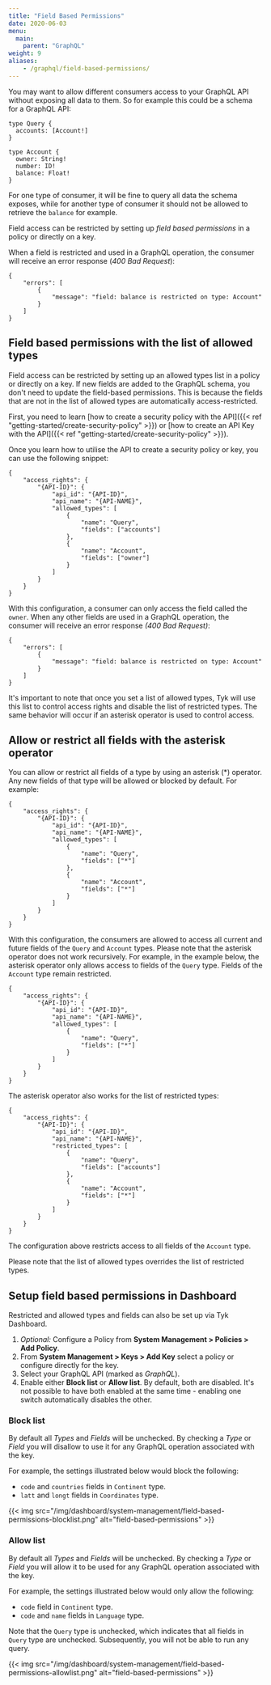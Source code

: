 ```yaml
---
title: "Field Based Permissions"
date: 2020-06-03
menu:
  main:
    parent: "GraphQL"
weight: 9
aliases:
    - /graphql/field-based-permissions/
---
```


You may want to allow different consumers access to your GraphQL API without exposing all data to them. So for example this could be a schema for a GraphQL API:

```
type Query {
  accounts: [Account!]
}

type Account {
  owner: String!
  number: ID!
  balance: Float!
}
```

For one type of consumer, it will be fine to query all data the schema exposes, while for another type of consumer it should not be allowed to retrieve the `balance` for example.

Field access can be restricted by setting up *field based permissions* in a policy or directly on a key.

When a field is restricted and used in a GraphQL operation, the consumer will receive an error response (*400 Bad Request*):

```
{
    "errors": [
        {
            "message": "field: balance is restricted on type: Account"
        }
    ]
}
```
## Field based permissions with the list of allowed types
Field access can be restricted by setting up an allowed types list in a policy or directly on a key. If new fields are added to the GraphQL schema, you don't need to update the field-based permissions. This is because the fields that are not in the list of allowed types are automatically access-restricted.

First, you need to learn [how to create a security policy with the API]({{< ref "getting-started/create-security-policy" >}}) or [how to create an API Key with the API]({{< ref "getting-started/create-security-policy" >}}).

Once you learn how to utilise the API to create a security policy or key, you can use the following snippet:

```
{
    "access_rights": {
        "{API-ID}": {
            "api_id": "{API-ID}",
            "api_name": "{API-NAME}",
            "allowed_types": [
                {
                    "name": "Query",
                    "fields": ["accounts"]
                },
                {
                    "name": "Account",
                    "fields": ["owner"]
                }
            ]
        }
    }
}
```
With this configuration, a consumer can only access the field called the `owner`. When any other fields are used in a GraphQL operation, the consumer will receive an error response *(400 Bad Request)*: 

```
{
    "errors": [
        {
            "message": "field: balance is restricted on type: Account"
        }
    ]
}
```
It's important to note that once you set a list of allowed types, Tyk will use this list to control access rights and disable the list of restricted types. The same behavior will occur if an asterisk operator is used to control access.

## Allow or restrict all fields with the asterisk operator

You can allow or restrict all fields of a type by using an asterisk (*) operator. Any new fields of that type will be allowed or blocked by default. For example: 

```
{
    "access_rights": {
        "{API-ID}": {
            "api_id": "{API-ID}",
            "api_name": "{API-NAME}",
            "allowed_types": [
                {
                    "name": "Query",
                    "fields": ["*"]
                },
                {
                    "name": "Account",
                    "fields": ["*"]
                }
            ]
        }
    }
}
```
With this configuration, the consumers are allowed to access all current and future fields of the `Query` and `Account` types. Please note that the asterisk operator does not work recursively. For example, in the example below, the asterisk operator only allows access to fields of the `Query` type. Fields of the `Account` type remain restricted.

```
{
    "access_rights": {
        "{API-ID}": {
            "api_id": "{API-ID}",
            "api_name": "{API-NAME}",
            "allowed_types": [
                {
                    "name": "Query",
                    "fields": ["*"]
                }
            ]
        }
    }
}
```
The asterisk operator also works for the list of restricted types:  

```
{
    "access_rights": {
        "{API-ID}": {
            "api_id": "{API-ID}",
            "api_name": "{API-NAME}",
            "restricted_types": [
                {
                    "name": "Query",
                    "fields": ["accounts"]
                },
                {
                    "name": "Account",
                    "fields": ["*"]
                }
            ]
        }
    }
}
```

The configuration above restricts access to all fields of the `Account` type. 

Please note that the list of allowed types overrides the list of restricted types.



## Setup field based permissions in Dashboard

Restricted and allowed types and fields can also be set up via Tyk Dashboard.

1. *Optional:* Configure a Policy from **System Management > Policies > Add Policy**.
2. From **System Management > Keys > Add Key** select a policy or configure directly for the key.
3. Select your GraphQL API (marked as *GraphQL*).
4. Enable either **Block list** or **Allow list**. By default, both are disabled. It's not possible to have both enabled at the same time - enabling one switch automatically disables the other.

### Block list

By default all *Types* and *Fields* will be unchecked. By checking a *Type* or *Field* you will disallow to use it for any GraphQL operation associated with the key.

For example, the settings illustrated below would block the following:
- `code` and `countries` fields in `Continent` type.
- `latt` and `longt` fields in `Coordinates` type.

{{< img src="/img/dashboard/system-management/field-based-permissions-blocklist.png" alt="field-based-permissions" >}}

### Allow list

By default all *Types* and *Fields* will be unchecked. By checking a *Type* or *Field* you will allow it to be used for any GraphQL operation associated with the key.

For example, the settings illustrated below would only allow the following:
- `code` field in `Continent` type.
- `code` and `name` fields in `Language` type.

Note that the `Query` type is unchecked, which indicates that all fields in `Query` type are unchecked. Subsequently, you will not be able to run any query.

{{< img src="/img/dashboard/system-management/field-based-permissions-allowlist.png" alt="field-based-permissions" >}}
